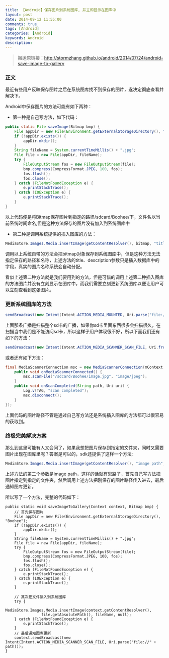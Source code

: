 ```yaml
---
title: 【Android】保存图片到系统图库, 并立即显示在图库中
layout: post
date: 2014-09-12 11:55:00
comments: true
tags: [Android]
categories: [Android]
keywords: Android
description: 
---
```



> 搬运原链接：http://stormzhang.github.io/android/2014/07/24/android-save-image-to-gallery


### **正文**

最近有些用户反映保存图片之后在系统图库找不到保存的图片，遂决定彻底查看并解决下。

Android中保存图片的方法可能有如下两种：

- 第一种是自己写方法，如下代码：

```java
public static File saveImage(Bitmap bmp) {
    File appDir = new File(Environment.getExternalStorageDirectory(), "Boohee");
    if (!appDir.exists()) {
        appDir.mkdir();
    }
    String fileName = System.currentTimeMillis() + ".jpg";
    File file = new File(appDir, fileName);
    try {
        FileOutputStream fos = new FileOutputStream(file);
        bmp.compress(CompressFormat.JPEG, 100, fos);
        fos.flush();
        fos.close();
    } catch (FileNotFoundException e) {
        e.printStackTrace();
    } catch (IOException e) {
        e.printStackTrace();
    }
}
```

<!--more-->

以上代码便是将Bitmap保存图片到指定的路径/sdcard/Boohee/下，文件名以当前系统时间命名,但是这种方法保存的图片没有加入到系统图库中



- 第二种是调用系统提供的插入图库的方法：

```java
MediaStore.Images.Media.insertImage(getContentResolver(), bitmap, "title", "description");
```
调用以上系统自带的方法会把bitmap对象保存到系统图库中，但是这种方法无法指定保存的路径和名称，上述方法的title、description参数只是插入数据库中的字段，真实的图片名称系统会自动分配。

看似上述第二种方法就是我们要用到的方法，但是可惜的调用上述第二种插入图库的方法图片并没有立刻显示在图库中，而我们需要立刻更新系统图库以便让用户可以立刻查看到这张图片。


### **更新系统图库的方法**

```java
sendBroadcast(new Intent(Intent.ACTION_MEDIA_MOUNTED, Uri.parse("file://"+ Environment.getExternalStorageDirectory())));
```

上面那条广播是扫描整个sd卡的广播，如果你sd卡里面东西很多会扫描很久，在扫描当中我们是不能访问sd卡，所以这样子用户体现很不好，所以下面我们还有如下的方法：

```java
sendBroadcast(new Intent(Intent.ACTION_MEDIA_SCANNER_SCAN_FILE, Uri.fromFile(new File("/sdcard/Boohee/image.jpg"))););
```

或者还有如下方法：

```java
final MediaScannerConnection msc = new MediaScannerConnection(mContext, new MediaScannerConnectionClient() {     
    public void onMediaScannerConnected() {     
        msc.scanFile("/sdcard/Boohee/image.jpg", "image/jpeg");     
    }     
    public void onScanCompleted(String path, Uri uri) {     
        Log.v(TAG, "scan completed");     
        msc.disconnect();     
    }     
});
```

上面代码的图片路径不管是通过自己写方法还是系统插入图库的方法都可以很容易的获取到。



### **终极完美解决方案**

那么到这里可能有人又会问了，如果我想把图片保存到指定的文件夹，同时又需要图片出现在图库里呢？答案是可以的，sdk还提供了这样一个方法:

```java
MediaStore.Images.Media.insertImage(getContentResolver(), "image path", "title", "description");
```

上述方法的第二个参数是image path，这样的话就有思路了，首先自己写方法把图片指定到指定的文件夹，然后调用上述方法把刚保存的图片路径传入进去，最后通知图库更新。

所以写了一个方法，完整的代码如下：

```
public static void saveImageToGallery(Context context, Bitmap bmp) {
    // 首先保存图片
    File appDir = new File(Environment.getExternalStorageDirectory(), "Boohee");
    if (!appDir.exists()) {
        appDir.mkdir();
    }
    String fileName = System.currentTimeMillis() + ".jpg";
    File file = new File(appDir, fileName);
    try {
        FileOutputStream fos = new FileOutputStream(file);
        bmp.compress(CompressFormat.JPEG, 100, fos);
        fos.flush();
        fos.close();
    } catch (FileNotFoundException e) {
        e.printStackTrace();
    } catch (IOException e) {
        e.printStackTrace();
	}
    
    // 其次把文件插入到系统图库
    try {
        MediaStore.Images.Media.insertImage(context.getContentResolver(),
				file.getAbsolutePath(), fileName, null);
    } catch (FileNotFoundException e) {
        e.printStackTrace();
    }
    // 最后通知图库更新
    context.sendBroadcast(new Intent(Intent.ACTION_MEDIA_SCANNER_SCAN_FILE, Uri.parse("file://" + path)));
}
```



